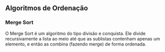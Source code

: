 ## Algoritmos de Ordenação
### Merge Sort
O Merge Sort é um algoritmo do tipo divisão e conquista. Ele divide recursivamente a lista ao meio até que as sublistas contenham apenas um elemento, e então as combina (fazendo merge) de forma ordenada.
